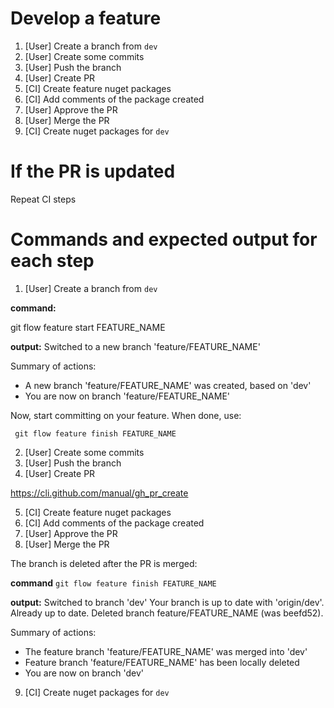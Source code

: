# Develop a feature

1. [User] Create a branch from `dev`
2. [User] Create some commits
3. [User] Push the branch
4. [User] Create PR
5. [CI] Create feature nuget packages
6. [CI] Add comments of the package created
7. [User] Approve the PR
8. [User] Merge the PR
9. [CI] Create nuget packages for `dev`

# If the PR is updated
Repeat CI steps

# Commands and expected output for each step

1. [User] Create a branch from `dev`

**command:**

git flow feature start FEATURE_NAME

**output:**
Switched to a new branch 'feature/FEATURE_NAME'

Summary of actions:
- A new branch 'feature/FEATURE_NAME' was created, based on 'dev'
- You are now on branch 'feature/FEATURE_NAME'

Now, start committing on your feature. When done, use:

     git flow feature finish FEATURE_NAME

2. [User] Create some commits
3. [User] Push the branch
4. [User] Create PR

https://cli.github.com/manual/gh_pr_create

5. [CI] Create feature nuget packages
6. [CI] Add comments of the package created
7. [User] Approve the PR
8. [User] Merge the PR

The branch is deleted after the PR is merged:

**command**
`git flow feature finish FEATURE_NAME`

**output:**
Switched to branch 'dev'
Your branch is up to date with 'origin/dev'.
Already up to date.
Deleted branch feature/FEATURE_NAME (was beefd52).

Summary of actions:
- The feature branch 'feature/FEATURE_NAME' was merged into 'dev'
- Feature branch 'feature/FEATURE_NAME' has been locally deleted
- You are now on branch 'dev'

9. [CI] Create nuget packages for `dev`